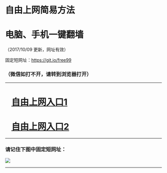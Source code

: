 ﻿# 自由上网简易方法

# 电脑、手机一键翻墙

（2017/10/09 更新，网址有效）

固定短网址：https://git.io/free99

### （微信如打不开，请转到浏览器打开）


***





# &nbsp;&nbsp; <a href="http://ft1664431936.fwq-tz-1001.info/fwqtz01.html?t=100900124519 " target="_blank">自由上网入口1</a>
# &nbsp;&nbsp; <a href="http://ft1527811641.fwq-tz-1002.info/fwqtz02.html?t=100900128284 " target="_blank">自由上网入口2</a>
***

### 请记住下图中固定短网址：

<img src="https://s3-us-west-2.amazonaws.com/fwq-1001/yjfq-20170905okok.png" /> 


***


